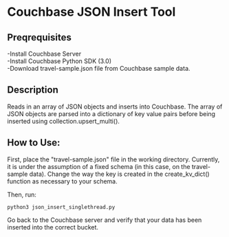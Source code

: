 # Couchbase JSON Insert Tool

## Preqrequisites
-Install Couchbase Server<br/>
-Install Couchbase Python SDK (3.0)<br/>
-Download travel-sample.json file from Couchbase sample data.

## Description
Reads in an array of JSON objects and inserts into Couchbase. The array of JSON objects are parsed into a dictionary of key value pairs before being inserted using collection.upsert_multi().<br/>

## How to Use:
First, place the "travel-sample.json" file in the working directory. Currently, it is under the assumption of a fixed schema (in this case, on the travel-sample data). Change the way the key is created in the create_kv_dict() function as necessary to your schema. <br/>

Then, run:
```
python3 json_insert_singlethread.py
```
Go back to the Couchbase server and verify that your data has been inserted into the correct bucket.
